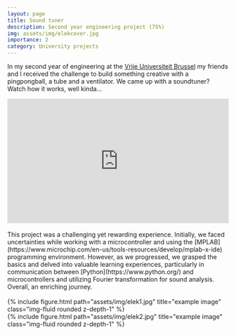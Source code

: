 ```yaml
---
layout: page
title: Sound tuner
description: Second year engineering project (75%)
img: assets/img/elekcover.jpg
importance: 2
category: University projects
---
```

In my second year of engineering at the [Vrije Universiteit Brussel](https://www.vub.be/nl) my friends and I received the challenge to build something creative with a pingpongball, a tube and a ventilator. We came up with a soundtuner? Watch how it works, well kinda...

<div class="row">
    <div class="container" id="yt-frame">
  <iframe class="responsive-iframe" src="https://www.youtube.com/embed/rNNYOoC7eEs" title="YouTube video player" align="middle" frameborder="0" allow="accelerometer; autoplay; clipboard-write; encrypted-media; gyroscope; picture-in-picture; web-share" allowfullscreen id="test"></iframe>
<style>
  #yt-frame {
    position: relative;
    width: 100%;
    padding-top: 56.25%;
  }
  #yt-frame>iframe {
    position: absolute;
    top: 0;
    left: 0;
    width: 100%;
    height: 100%;
  }
</style>
</div>  
<br>
This project was a challenging yet rewarding experience. Initially, we faced uncertainties while working with a microcontroller and using the 
[MPLAB](https://www.microchip.com/en-us/tools-resources/develop/mplab-x-ide) programming environment. However, as we progressed, we grasped the basics and delved into valuable learning experiences, particularly in communication between [Python](https://www.python.org/) and microcontrollers and utilizing Fourier transformation for sound analysis. Overall, an enriching journey.  
<br>
<br>
<div class="row justify-content-sm-center">
    <div class="col-sm-8 mt-3 mt-md-0">
        {% include figure.html path="assets/img/elek1.jpg" title="example image" class="img-fluid rounded z-depth-1" %}
    </div>
    <div class="col-sm-4 mt-3 mt-md-0">
        {% include figure.html path="assets/img/elek2.jpg" title="example image" class="img-fluid rounded z-depth-1" %}
    </div>